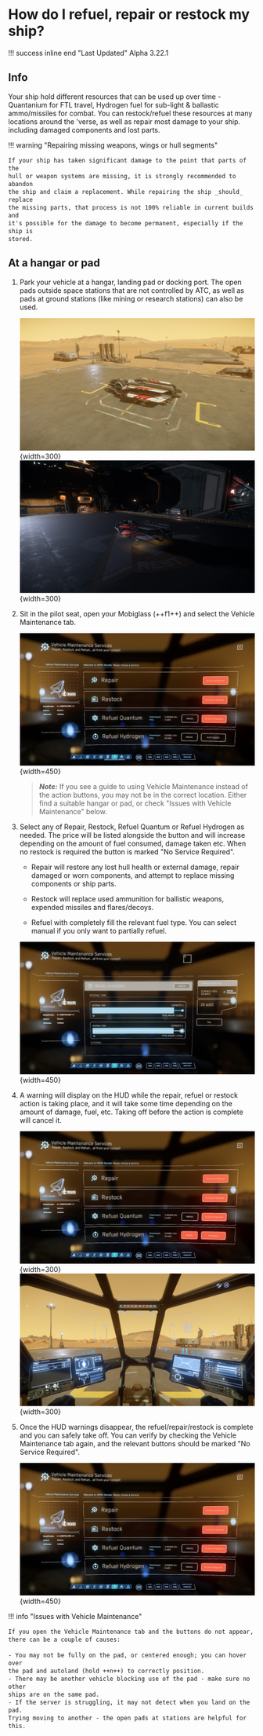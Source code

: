 # How do I refuel, repair or restock my ship?

!!! success inline end "Last Updated"
    Alpha 3.22.1

## Info

Your ship hold different resources that can be used up over time - Quantanium
for FTL travel, Hydrogen fuel for sub-light & ballastic ammo/missiles for
combat. You can restock/refuel these resources at many locations around the
'verse, as well as repair most damage to your ship. including damaged
components and lost parts.

!!! warning "Repairing missing weapons, wings or hull segments"

    If your ship has taken significant damage to the point that parts of the
    hull or weapon systems are missing, it is strongly recommended to abandon
    the ship and claim a replacement. While repairing the ship _should_ replace
    the missing parts, that process is not 100% reliable in current builds and
    it's possible for the damage to become permanent, especially if the ship is
    stored.

## At a hangar or pad

1. Park your vehicle at a hangar, landing pad or docking port. The open pads
outside space stations that are not controlled by ATC, as well as pads at
ground stations (like mining or research stations) can also be used.

    ![Landed at station](./images/refuel-landed-station.jpg){width=300}
    ![Landed at pad](./images/refuel-landed-pad.jpg){width=300}

2. Sit in the pilot seat, open your Mobiglass (++f1++) and select the Vehicle
Maintenance tab.

    ![Vehicle Maintenance](./images/refuel-maint.jpg){width=450}

    > ***Note:*** If you see a guide to using Vehicle Maintenance instead of
    the action buttons, you may not be in the correct location. Either find a
    suitable hangar or pad, or check "Issues with Vehicle Maintenance" below.

3. Select any of Repair, Restock, Refuel Quantum or Refuel Hydrogen as needed.
The price will be listed alongside the button and will increase depending on
the amount of fuel consumed, damage taken etc. When no restock is required the
button is marked "No Service Required".

    - Repair will restore any lost hull health or external damage, repair
    damaged or worn components, and attempt to replace missing components or
    ship parts.

    - Restock will replace used ammunition for ballistic weapons, expended
    missiles and flares/decoys.

    - Refuel with completely fill the relevant fuel type. You can select manual
    if you only want to partially refuel.

    ![Vehicle Maintenance Manual](./images/refuel-maint-manual.jpg){width=450}

4. A warning will display on the HUD while the repair, refuel or restock action
is taking place, and it will take some time depending on the amount of damage,
fuel, etc. Taking off before the action is complete will cancel it.

    ![Landed at station](./images/refuel-maint-processing.jpg){width=300}
    ![Landed at pad](./images/refuel-hud-processing.jpg){width=300}

5. Once the HUD warnings disappear, the refuel/repair/restock is complete and
you can safely take off. You can verify by checking the Vehicle Maintenance tab
again, and the relevant buttons should be marked "No Service Required".

    ![Vehicle Maintenance Manual](./images/refuel-maint-complete.jpg){width=450}

!!! info "Issues with Vehicle Maintenance"

    If you open the Vehicle Maintenance tab and the buttons do not appear,
    there can be a couple of causes:

    - You may not be fully on the pad, or centered enough; you can hover over
    the pad and autoland (hold ++n++) to correctly position.
    - There may be another vehicle blocking use of the pad - make sure no other
    ships are on the same pad.
    - If the server is struggling, it may not detect when you land on the pad.
    Trying moving to another - the open pads at stations are helpful for this.

